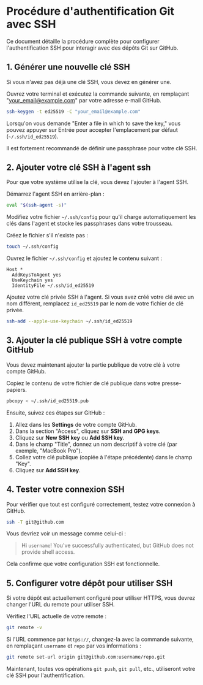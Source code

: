 # Procédure d'authentification Git avec SSH

Ce document détaille la procédure complète pour configurer l'authentification SSH pour interagir avec des dépôts Git sur GitHub.

## 1. Générer une nouvelle clé SSH

Si vous n'avez pas déjà une clé SSH, vous devez en générer une.

Ouvrez votre terminal et exécutez la commande suivante, en remplaçant "your_email@example.com" par votre adresse e-mail GitHub.

```bash
ssh-keygen -t ed25519 -C "your_email@example.com"
```

Lorsqu'on vous demande "Enter a file in which to save the key," vous pouvez appuyer sur Entrée pour accepter l'emplacement par défaut (`~/.ssh/id_ed25519`).

Il est fortement recommandé de définir une passphrase pour votre clé SSH.

## 2. Ajouter votre clé SSH à l'agent ssh

Pour que votre système utilise la clé, vous devez l'ajouter à l'agent SSH.

Démarrez l'agent SSH en arrière-plan :

```bash
eval "$(ssh-agent -s)"
```

Modifiez votre fichier `~/.ssh/config` pour qu'il charge automatiquement les clés dans l'agent et stocke les passphrases dans votre trousseau.

Créez le fichier s'il n'existe pas :
```bash
touch ~/.ssh/config
```

Ouvrez le fichier `~/.ssh/config` et ajoutez le contenu suivant :

```
Host *
  AddKeysToAgent yes
  UseKeychain yes
  IdentityFile ~/.ssh/id_ed25519
```

Ajoutez votre clé privée SSH à l'agent. Si vous avez créé votre clé avec un nom différent, remplacez `id_ed25519` par le nom de votre fichier de clé privée.

```bash
ssh-add --apple-use-keychain ~/.ssh/id_ed25519
```

## 3. Ajouter la clé publique SSH à votre compte GitHub

Vous devez maintenant ajouter la partie publique de votre clé à votre compte GitHub.

Copiez le contenu de votre fichier de clé publique dans votre presse-papiers.

```bash
pbcopy < ~/.ssh/id_ed25519.pub
```

Ensuite, suivez ces étapes sur GitHub :

1.  Allez dans les **Settings** de votre compte GitHub.
2.  Dans la section "Access", cliquez sur **SSH and GPG keys**.
3.  Cliquez sur **New SSH key** ou **Add SSH key**.
4.  Dans le champ "Title", donnez un nom descriptif à votre clé (par exemple, "MacBook Pro").
5.  Collez votre clé publique (copiée à l'étape précédente) dans le champ "Key".
6.  Cliquez sur **Add SSH key**.

## 4. Tester votre connexion SSH

Pour vérifier que tout est configuré correctement, testez votre connexion à GitHub.

```bash
ssh -T git@github.com
```

Vous devriez voir un message comme celui-ci :
> Hi `username`! You've successfully authenticated, but GitHub does not provide shell access.

Cela confirme que votre configuration SSH est fonctionnelle.

## 5. Configurer votre dépôt pour utiliser SSH

Si votre dépôt est actuellement configuré pour utiliser HTTPS, vous devrez changer l'URL du remote pour utiliser SSH.

Vérifiez l'URL actuelle de votre remote :
```bash
git remote -v
```

Si l'URL commence par `https://`, changez-la avec la commande suivante, en remplaçant `username` et `repo` par vos informations :
```bash
git remote set-url origin git@github.com:username/repo.git
```

Maintenant, toutes vos opérations `git push`, `git pull`, etc., utiliseront votre clé SSH pour l'authentification.

